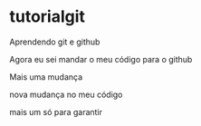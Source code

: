 # tutorialgit
Aprendendo git e github

Agora eu sei mandar o meu código para o github

Mais uma mudança

nova mudança no meu código

mais um só para garantir